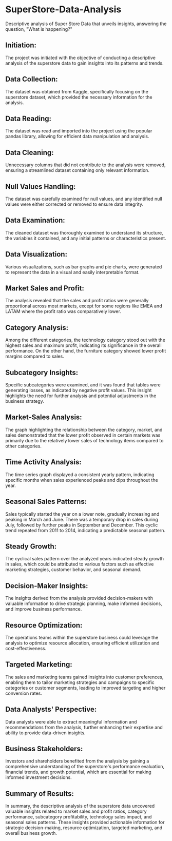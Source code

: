 # SuperStore-Data-Analysis
Descriptive analysis of Super Store Data that unveils insights, answering the question, "What is happening?" 

## Initiation: 
The project was initiated with the objective of conducting a descriptive analysis of the superstore data to gain insights into its patterns and trends.

## Data Collection: 
The dataset was obtained from Kaggle, specifically focusing on the superstore dataset, which provided the necessary information for the analysis.

## Data Reading: 
The dataset was read and imported into the project using the popular pandas library, allowing for efficient data manipulation and analysis.

## Data Cleaning: 
Unnecessary columns that did not contribute to the analysis were removed, ensuring a streamlined dataset containing only relevant information.

## Null Values Handling: 
The dataset was carefully examined for null values, and any identified null values were either corrected or removed to ensure data integrity.

##  Data Examination: 
The cleaned dataset was thoroughly examined to understand its structure, the variables it contained, and any initial patterns or characteristics present.

## Data Visualization: 
Various visualizations, such as bar graphs and pie charts, were generated to represent the data in a visual and easily interpretable format.

## Market Sales and Profit: 
The analysis revealed that the sales and profit ratios were generally proportional across most markets, except for some regions like EMEA and LATAM where the profit ratio was comparatively lower.

## Category Analysis: 
Among the different categories, the technology category stood out with the highest sales and maximum profit, indicating its significance in the overall performance. On the other hand, the furniture category showed lower profit margins compared to sales.

## Subcategory Insights: 
Specific subcategories were examined, and it was found that tables were generating losses, as indicated by negative profit values. This insight highlights the need for further analysis and potential adjustments in the business strategy.

## Market-Sales Analysis: 
The graph highlighting the relationship between the category, market, and sales demonstrated that the lower profit observed in certain markets was primarily due to the relatively lower sales of technology items compared to other categories.

## Time Activity Analysis: 
The time series graph displayed a consistent yearly pattern, indicating specific months when sales experienced peaks and dips throughout the year.

## Seasonal Sales Patterns: 
Sales typically started the year on a lower note, gradually increasing and peaking in March and June. There was a temporary drop in sales during July, followed by further peaks in September and December. This cyclic trend repeated from 2011 to 2014, indicating a predictable seasonal pattern.

## Steady Growth: 
The cyclical sales pattern over the analyzed years indicated steady growth in sales, which could be attributed to various factors such as effective marketing strategies, customer behavior, and seasonal demand.

## Decision-Maker Insights: 
The insights derived from the analysis provided decision-makers with valuable information to drive strategic planning, make informed decisions, and improve business performance.

## Resource Optimization: 
The operations teams within the superstore business could leverage the analysis to optimize resource allocation, ensuring efficient utilization and cost-effectiveness.

## Targeted Marketing: 
The sales and marketing teams gained insights into customer preferences, enabling them to tailor marketing strategies and campaigns to specific categories or customer segments, leading to improved targeting and higher conversion rates.

## Data Analysts' Perspective: 
Data analysts were able to extract meaningful information and recommendations from the analysis, further enhancing their expertise and ability to provide data-driven insights.

## Business Stakeholders: 
Investors and shareholders benefited from the analysis by gaining a comprehensive understanding of the superstore's performance evaluation, financial trends, and growth potential, which are essential for making informed investment decisions.

## Summary of Results: 
In summary, the descriptive analysis of the superstore data uncovered valuable insights related to market sales and profit ratios, category performance, subcategory profitability, technology sales impact, and seasonal sales patterns. These insights provided actionable information for strategic decision-making, resource optimization, targeted marketing, and overall business growth.
